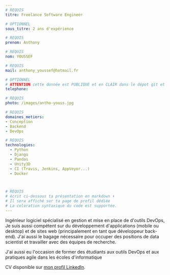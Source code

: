 ```yaml
---
# REQUIS
titre: Freelance Software Engineer

# OPTIONNEL
sous_titre: 2 ans d'expérience

# REQUIS
prenom: Anthony

# REQUIS
nom: YOUSSEF

# REQUIS
mail: anthony_youssef@hotmail.fr

# OPTIONNEL
# ATTENTION cette donnée est PUBLIQUE et en CLAIR dans le dépot git et sur le site
telephone:

# REQUIS
photo: /images/antho-youss.jpg

# REQUIS
domaines_metiers:
- Conception
- Backend
- DevOps

# REQUIS
technologies:
  - Python
  - Django
  - Pandas
  - Unity3D
  - CI (Travis, Jenkins, AppVeyor...)
  - Docker



# REQUIS
# écrit ci-dessous ta présentation en markdown ⬇️
# Il sera affiché sur ta page de profil dédiée
# La coloration syntaxique du code est supportée.
---
```


Ingénieur logiciel spécialisé en gestion et mise en place de d'outils DevOps,
Je suis aussi compétent sur du développement d'applications (mobile ou desktop)
et de sites web (principalement en tant que développeur back-end).
J'ai aussi le bagage nécessaire pour occuper des positions de data scientist et
travailler avec des équipes de recherche.

J'ai aussi eu l'occasion de former des étudiants aux outils DevOps et aux pratiques agile dans les écoles d'informatique

CV disponible sur [mon profil LinkedIn](https://www.linkedin.com/in/anthony-youssef-12889310b/).
